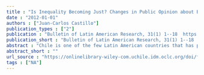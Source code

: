 ```yaml
---
title : "Is Inequality Becoming Just? Changes in Public Opinion about Economic Inequality in Chile"
date : "2012-01-01"
authors : ["Juan-Carlos Castillo"]
publication_types : ["2"]
publication : "Bulletin of Latin American Research, 31(1) 1--18  https://doi.org/10.1111/j.1470-9856.2011.00605.x"
publication_short : "Bulletin of Latin American Research, 31(1) 1--18  https://doi.org/10.1111/j.1470-9856.2011.00605.x"
abstract : "Chile is one of the few Latin American countries that has participated in the inequality module of the International Social Survey Program (ISSP) in 1999 and in 2009, allowing time comparisons in attitudes towards inequality in one of the countries with the highest income inequality throughout the world. This paper focuses on the cross-sectional comparison of the just earning gap, a proportional term based on salaries considered just for high and low status occupations. Even though descriptive analysis shows that the salary gap regarded as just is higher in 2009 than in 1999, explanatory models give evidence of stability over time. Results are discussed in relation to phenomena of legitimacy of economic inequality and its political consequences."
abstract_short : ""
url_source : "https://onlinelibrary-wiley-com.uchile.idm.oclc.org/doi/full/10.1111/j.1470-9856.2011.00605.x"
tags : ["NA"]
---
```

